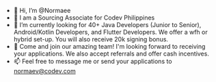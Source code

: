 - 👋 Hi, I’m @Normaee
- 👀 I am a Sourcing Associate for Codev Philippines
- 🌱 I’m currently looking for 40+ Java Developers (Junior to Senior), Android/Kotlin Developers, and Flutter Developers. We offer a wfh or hybrid set-up. You will also receive 20k signing bonus.
- 💞️ Come and join our amazing team! I'm looking forward to receiving your applications. We also accept referrals and offer cash incentives.
- 📫 Feel free to message me or send your applications to normaev@codev.com

<!---
Normaee/Normaee is a ✨ special ✨ repository because its `README.md` (this file) appears on your GitHub profile.
You can click the Preview link to take a look at your changes.
--->
